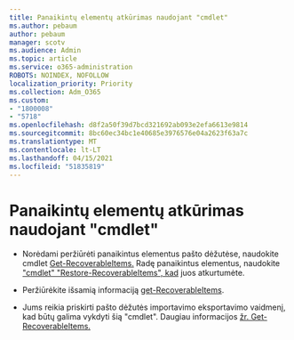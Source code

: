 ```yaml
---
title: Panaikintų elementų atkūrimas naudojant "cmdlet"
ms.author: pebaum
author: pebaum
manager: scotv
ms.audience: Admin
ms.topic: article
ms.service: o365-administration
ROBOTS: NOINDEX, NOFOLLOW
localization_priority: Priority
ms.collection: Adm_O365
ms.custom:
- "1800008"
- "5718"
ms.openlocfilehash: d8f2a50f39d7bcd321692ab093e2efa6613e9814
ms.sourcegitcommit: 8bc60ec34bc1e40685e3976576e04a2623f63a7c
ms.translationtype: MT
ms.contentlocale: lt-LT
ms.lasthandoff: 04/15/2021
ms.locfileid: "51835819"
---
```

# <a name="recover-deleted-items-with-cmdlet"></a>Panaikintų elementų atkūrimas naudojant "cmdlet"

- Norėdami peržiūrėti panaikintus elementus pašto dėžutėse, naudokite cmdlet [Get-RecoverableItems.](https://docs.microsoft.com/powershell/module/exchange/get-recoverableitems?view=exchange-ps) Radę panaikintus elementus, naudokite ["cmdlet" "Restore-RecoverableItems", kad](https://docs.microsoft.com/powershell/module/exchange/Restore-RecoverableItems?view=exchange-ps) juos atkurtumėte.

- Peržiūrėkite išsamią informaciją [get-RecoverableItems](https://docs.microsoft.com/powershell/module/exchange/get-recoverableitems?view=exchange-ps).

- Jums reikia priskirti pašto dėžutės importavimo eksportavimo vaidmenį, kad būtų galima vykdyti šią "cmdlet". Daugiau informacijos [žr. Get-RecoverableItems.](https://docs.microsoft.com/powershell/module/exchange/get-recoverableitems?view=exchange-ps)
